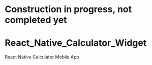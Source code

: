 # Construction in progress, not completed yet
# React_Native_Calculator_Widget
React Native Calculator Mobile App

